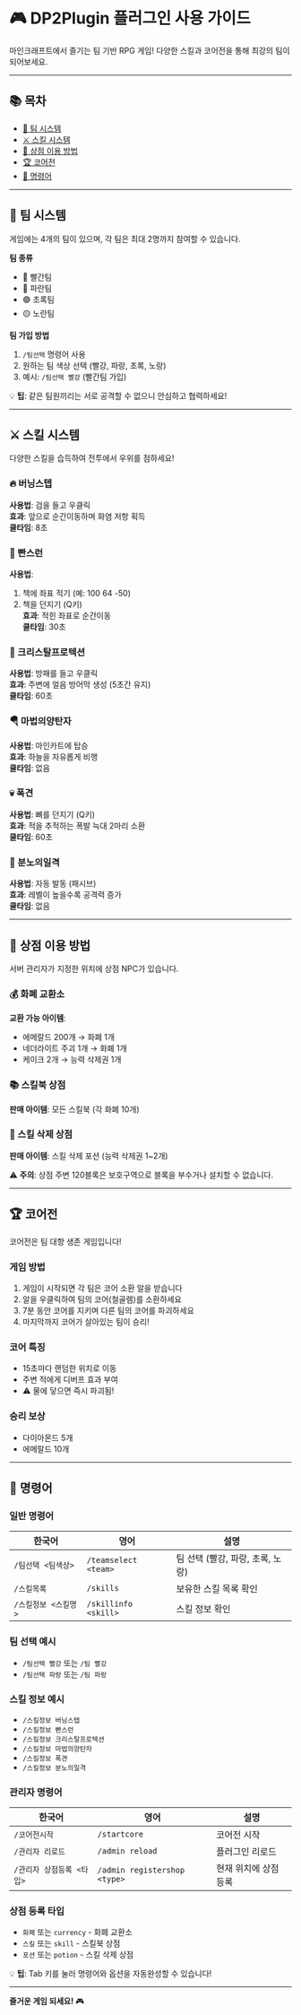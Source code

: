# 🎮 DP2Plugin 플러그인 사용 가이드

마인크래프트에서 즐기는 팀 기반 RPG 게임! 다양한 스킬과 코어전을 통해 최강의 팀이 되어보세요.

---

## 📚 목차

- [👥 팀 시스템](#-팀-시스템)
- [⚔️ 스킬 시스템](#️-스킬-시스템)
- [🏪 상점 이용 방법](#-상점-이용-방법)
- [🏆 코어전](#-코어전)
- [💬 명령어](#-명령어)

---

## 👥 팀 시스템

게임에는 4개의 팀이 있으며, 각 팀은 최대 2명까지 참여할 수 있습니다.

**팀 종류**
- 🔴 빨간팀
- 🔵 파란팀  
- 🟢 초록팀
- 🟡 노란팀

**팀 가입 방법**
1. `/팀선택` 명령어 사용
2. 원하는 팀 색상 선택 (빨강, 파랑, 초록, 노랑)
3. 예시: `/팀선택 빨강` (빨간팀 가입)

💡 **팁**: 같은 팀원끼리는 서로 공격할 수 없으니 안심하고 협력하세요!

---

## ⚔️ 스킬 시스템

다양한 스킬을 습득하여 전투에서 우위를 점하세요!

### 🔥 버닝스텝
**사용법**: 검을 들고 우클릭  
**효과**: 앞으로 순간이동하며 화염 저항 획득  
**쿨타임**: 8초

### 🏃 빤스런
**사용법**: 
1. 책에 좌표 적기 (예: 100 64 -50)
2. 책을 던지기 (Q키)  
**효과**: 적힌 좌표로 순간이동  
**쿨타임**: 30초

### 🧊 크리스탈프로텍션
**사용법**: 방패를 들고 우클릭  
**효과**: 주변에 얼음 방어막 생성 (5초간 유지)  
**쿨타임**: 60초

### 🪂 마법의양탄자
**사용법**: 마인카트에 탑승  
**효과**: 하늘을 자유롭게 비행  
**쿨타임**: 없음

### 💀 폭견
**사용법**: 뼈를 던지기 (Q키)  
**효과**: 적을 추적하는 폭발 늑대 2마리 소환  
**쿨타임**: 60초

### 💪 분노의일격
**사용법**: 자동 발동 (패시브)  
**효과**: 레벨이 높을수록 공격력 증가  
**쿨타임**: 없음

---

## 🏪 상점 이용 방법

서버 관리자가 지정한 위치에 상점 NPC가 있습니다.

### 💰 화폐 교환소
**교환 가능 아이템**:
- 에메랄드 200개 → 화폐 1개
- 네더라이트 주괴 1개 → 화폐 1개
- 케이크 2개 → 능력 삭제권 1개

### 📚 스킬북 상점
**판매 아이템**: 모든 스킬북 (각 화폐 10개)

### 🧪 스킬 삭제 상점
**판매 아이템**: 스킬 삭제 포션 (능력 삭제권 1~2개)

⚠️ **주의**: 상점 주변 120블록은 보호구역으로 블록을 부수거나 설치할 수 없습니다.

---

## 🏆 코어전

코어전은 팀 대항 생존 게임입니다!

### 게임 방법
1. 게임이 시작되면 각 팀은 코어 소환 알을 받습니다
2. 알을 우클릭하여 팀의 코어(철골렘)를 소환하세요
3. 7분 동안 코어를 지키며 다른 팀의 코어를 파괴하세요
4. 마지막까지 코어가 살아있는 팀이 승리!

### 코어 특징
- 15초마다 랜덤한 위치로 이동
- 주변 적에게 디버프 효과 부여
- ⚠️ 물에 닿으면 즉시 파괴됨!

### 승리 보상
- 다이아몬드 5개
- 에메랄드 10개

---

## 💬 명령어

### 일반 명령어
| 한국어 | 영어 | 설명 |
|--------|------|------|
| `/팀선택 <팀색상>` | `/teamselect <team>` | 팀 선택 (빨강, 파랑, 초록, 노랑) |
| `/스킬목록` | `/skills` | 보유한 스킬 목록 확인 |
| `/스킬정보 <스킬명>` | `/skillinfo <skill>` | 스킬 정보 확인 |

### 팀 선택 예시
- `/팀선택 빨강` 또는 `/팀 빨강`
- `/팀선택 파랑` 또는 `/팀 파랑`

### 스킬 정보 예시
- `/스킬정보 버닝스텝`
- `/스킬정보 빤스런`
- `/스킬정보 크리스탈프로텍션`
- `/스킬정보 마법의양탄자`
- `/스킬정보 폭견`
- `/스킬정보 분노의일격`

### 관리자 명령어
| 한국어 | 영어 | 설명 |
|--------|------|------|
| `/코어전시작` | `/startcore` | 코어전 시작 |
| `/관리자 리로드` | `/admin reload` | 플러그인 리로드 |
| `/관리자 상점등록 <타입>` | `/admin registershop <type>` | 현재 위치에 상점 등록 |

### 상점 등록 타입
- `화폐` 또는 `currency` - 화폐 교환소
- `스킬` 또는 `skill` - 스킬북 상점
- `포션` 또는 `potion` - 스킬 삭제 상점

💡 **팁**: Tab 키를 눌러 명령어와 옵션을 자동완성할 수 있습니다!

---

**즐거운 게임 되세요!** 🎮